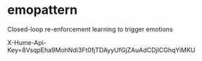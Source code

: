 # emopattern
Closed-loop re-enforcement learning to trigger emotions

X-Hume-Api-Key=8VsqpEha9MohNdi3Ft0fjTDAyyUfGjZAuAdCDjICGhqYiMKU
